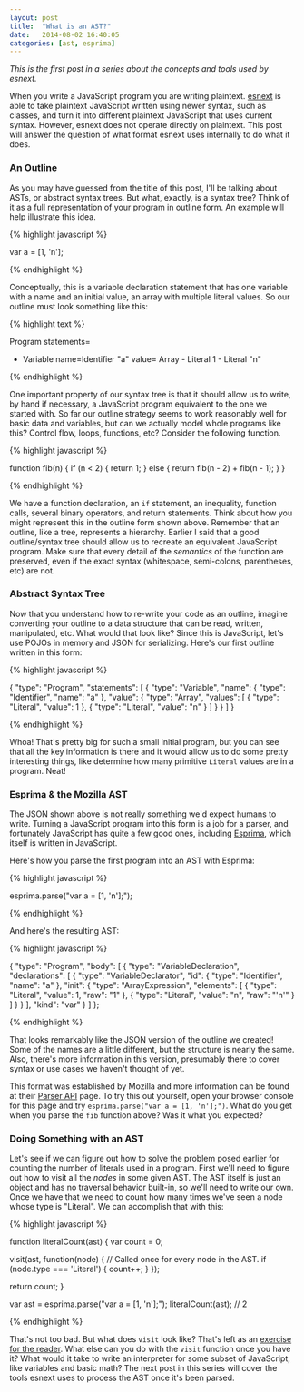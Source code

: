 ```yaml
---
layout: post
title:  "What is an AST?"
date:   2014-08-02 16:40:05
categories: [ast, esprima]
---
```


*This is the first post in a series about the concepts and tools used by esnext.*

When you write a JavaScript program you are writing plaintext. [esnext][esnext] is able to take plaintext JavaScript written using newer syntax, such as classes, and turn it into different plaintext JavaScript that uses current syntax. However, esnext does not operate directly on plaintext. This post will answer the question of what format esnext uses internally to do what it does.

### An Outline

As you may have guessed from the title of this post, I'll be talking about ASTs, or abstract syntax trees. But what, exactly, is a syntax tree? Think of it as a full representation of your program in outline form. An example will help illustrate this idea.

{% highlight javascript %}

var a = [1, 'n'];

{% endhighlight %}

Conceptually, this is a variable declaration statement that has one variable with a name and an initial value, an array with multiple literal values. So our outline must look something like this:

{% highlight text %}

Program
  statements=
  - Variable
      name=Identifier "a"
      value=
        Array
        - Literal 1
        - Literal "n"

{% endhighlight %}

One important property of our syntax tree is that it should allow us to write, by hand if necessary, a JavaScript program equivalent to the one we started with. So far our outline strategy seems to work reasonably well for basic data and variables, but can we actually model whole programs like this? Control flow, loops, functions, etc? Consider the following function.

{% highlight javascript %}

function fib(n) {
  if (n < 2) {
    return 1;
  } else {
    return fib(n - 2) + fib(n - 1);
  }
}

{% endhighlight %}

We have a function declaration, an `if` statement, an inequality, function calls, several binary operators, and return statements. Think about how you might represent this in the outline form shown above. Remember that an outline, like a tree, represents a hierarchy. Earlier I said that a good outline/syntax tree should allow us to recreate an equivalent JavaScript program. Make sure that every detail of the *semantics* of the function are preserved, even if the exact syntax (whitespace, semi-colons, parentheses, etc) are not.

### Abstract Syntax Tree

Now that you understand how to re-write your code as an outline, imagine converting your outline to a data structure that can be read, written, manipulated, etc. What would that look like? Since this is JavaScript, let's use POJOs in memory and JSON for serializing. Here's our first outline written in this form:

{% highlight javascript %}

{
  "type": "Program",
  "statements": [
    {
      "type": "Variable",
      "name": {
        "type": "Identifier",
        "name": "a"
      },
      "value": {
        "type": "Array",
        "values": [
          {
            "type": "Literal",
            "value": 1
          },
          {
            "type": "Literal",
            "value": "n"
          }
        ]
      }
    }
  ]
}

{% endhighlight %}

Whoa! That's pretty big for such a small initial program, but you can see that all the key information is there and it would allow us to do some pretty interesting things, like determine how many primitive `Literal` values are in a program. Neat!

### Esprima & the Mozilla AST

The JSON shown above is not really something we'd expect humans to write. Turning a JavaScript program into this form is a job for a parser, and fortunately JavaScript has quite a few good ones, including [Esprima][esprima], which itself is written in JavaScript.

Here's how you parse the first program into an AST with Esprima:

{% highlight javascript %}

esprima.parse("var a = [1, 'n'];");

{% endhighlight %}

And here's the resulting AST:

{% highlight javascript %}

{
  "type": "Program",
  "body": [
    {
      "type": "VariableDeclaration",
      "declarations": [
        {
          "type": "VariableDeclarator",
          "id": {
            "type": "Identifier",
            "name": "a"
          },
          "init": {
            "type": "ArrayExpression",
            "elements": [
              {
                "type": "Literal",
                "value": 1,
                "raw": "1"
              },
              {
                "type": "Literal",
                "value": "n",
                "raw": "'n'"
              }
            ]
          }
        }
      ],
      "kind": "var"
    }
  ]
};

{% endhighlight %}

That looks remarkably like the JSON version of the outline we created! Some of the names are a little different, but the structure is nearly the same. Also, there's more information in this version, presumably there to cover syntax or use cases we haven't thought of yet.

This format was established by Mozilla and more information can be found at their [Parser API][parser-api] page. To try this out yourself, open your browser console for this page and try `esprima.parse("var a = [1, 'n'];")`. What do you get when you parse the `fib` function above? Was it what you expected?

### Doing Something with an AST

Let's see if we can figure out how to solve the problem posed earlier for counting the number of literals used in a program. First we'll need to figure out how to visit all the *nodes* in some given AST. The AST itself is just an object and has no traversal behavior built-in, so we'll need to write our own. Once we have that we need to count how many times we've seen a node whose type is "Literal". We can accomplish that with this:

{% highlight javascript %}

function literalCount(ast) {
  var count = 0;

  visit(ast, function(node) {
    // Called once for every node in the AST.
    if (node.type === 'Literal') {
      count++;
    }
  });

  return count;
}

var ast = esprima.parse("var a = [1, 'n'];");
literalCount(ast); // 2

{% endhighlight %}

That's not too bad. But what does `visit` look like? That's left as an [exercise for the reader][visit-exercise]. What else can you do with the `visit` function once you have it? What would it take to write an interpreter for some subset of JavaScript, like variables and basic math? The next post in this series will cover the tools esnext uses to process the AST once it's been parsed.

[esnext]: https://github.com/esnext/esnext
[esprima]: https://github.com/ariya/esprima.git
[parser-api]: https://developer.mozilla.org/en-US/docs/Mozilla/Projects/SpiderMonkey/Parser_API
[visit-exercise]: http://jsbin.com/yimapo/1/edit?js,output

<script type="text/javascript" defer src="/js/esprima.js"></script>
